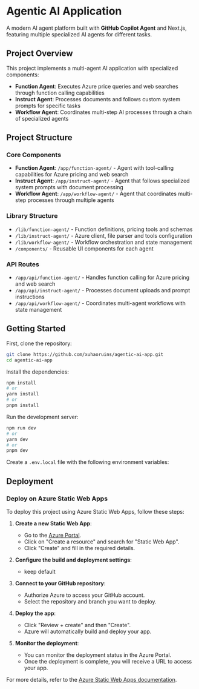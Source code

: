 # Agentic AI Application

A modern AI agent platform built with **GitHub Copilot Agent** and Next.js, featuring multiple specialized AI agents for different tasks.

## Project Overview

This project implements a multi-agent AI application with specialized components:

- **Function Agent**: Executes Azure price queries and web searches through function calling capabilities
- **Instruct Agent**: Processes documents and follows custom system prompts for specific tasks
- **Workflow Agent**: Coordinates multi-step AI processes through a chain of specialized agents

## Project Structure

### Core Components

- **Function Agent**: `/app/function-agent/` - Agent with tool-calling capabilities for Azure pricing and web search
- **Instruct Agent**: `/app/instruct-agent/` - Agent that follows specialized system prompts with document processing
- **Workflow Agent**: `/app/workflow-agent/` - Agent that coordinates multi-step processes through multiple agents

### Library Structure

- `/lib/function-agent/` - Function definitions, pricing tools and schemas
- `/lib/instruct-agent/` - Azure client, file parser and tools configuration
- `/lib/workflow-agent/` - Workflow orchestration and state management
- `/components/` - Reusable UI components for each agent

### API Routes

- `/app/api/function-agent/` - Handles function calling for Azure pricing and web search
- `/app/api/instruct-agent/` - Processes document uploads and prompt instructions
- `/app/api/workflow-agent/` - Coordinates multi-agent workflows with state management


## Getting Started

First, clone the repository:

```bash
git clone https://github.com/xuhaoruins/agentic-ai-app.git
cd agentic-ai-app
```

Install the dependencies:

```bash
npm install
# or
yarn install
# or
pnpm install
```

Run the development server:

```bash
npm run dev
# or
yarn dev
# or
pnpm dev
```

Create a `.env.local` file with the following environment variables:


## Deployment

### Deploy on Azure Static Web Apps

To deploy this project using Azure Static Web Apps, follow these steps:

1. **Create a new Static Web App**:
   - Go to the [Azure Portal](https://portal.azure.com/).
   - Click on "Create a resource" and search for "Static Web App".
   - Click "Create" and fill in the required details.

2. **Configure the build and deployment settings**:
   - keep default

3. **Connect to your GitHub repository**:
   - Authorize Azure to access your GitHub account.
   - Select the repository and branch you want to deploy.

4. **Deploy the app**:
   - Click "Review + create" and then "Create".
   - Azure will automatically build and deploy your app.

5. **Monitor the deployment**:
   - You can monitor the deployment status in the Azure Portal.
   - Once the deployment is complete, you will receive a URL to access your app.

For more details, refer to the [Azure Static Web Apps documentation](https://docs.microsoft.com/en-us/azure/static-web-apps/).

